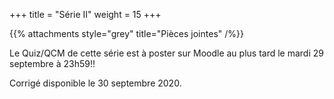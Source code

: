 +++
title = "Série II"
weight = 15
+++

<!--
# :construction:
-->

{{% attachments style="grey" title="Pièces jointes" /%}}

Le Quiz/QCM de cette série est à poster sur Moodle au plus tard le mardi 29 septembre à 23h59!!

Corrigé disponible le 30 septembre 2020.